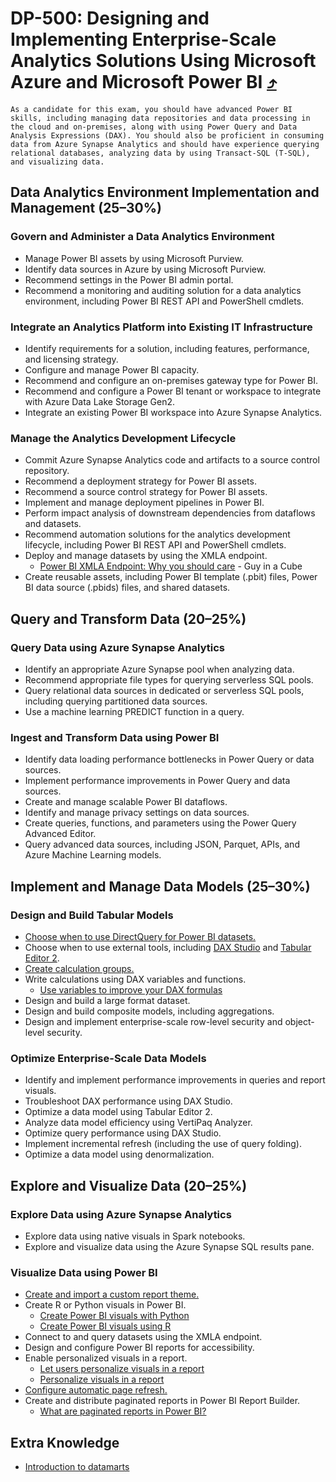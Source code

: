 # DP-500: Designing and Implementing Enterprise-Scale Analytics Solutions Using Microsoft Azure and Microsoft Power BI [⤴](https://learn.microsoft.com/en-us/credentials/certifications/resources/study-guides/dp-500)
`
As a candidate for this exam, you should have advanced Power BI skills, including managing data repositories and data processing in the cloud and on-premises, along with using Power Query and Data Analysis Expressions (DAX). You should also be proficient in consuming data from Azure Synapse Analytics and should have experience querying relational databases, analyzing data by using Transact-SQL (T-SQL), and visualizing data.
`

## Data Analytics Environment Implementation and Management (25–30%)

### Govern and Administer a Data Analytics Environment
- Manage Power BI assets by using Microsoft Purview.
- Identify data sources in Azure by using Microsoft Purview.
- Recommend settings in the Power BI admin portal.
- Recommend a monitoring and auditing solution for a data analytics environment, including Power BI REST API and PowerShell cmdlets.

### Integrate an Analytics Platform into Existing IT Infrastructure
- Identify requirements for a solution, including features, performance, and licensing strategy.
- Configure and manage Power BI capacity.
- Recommend and configure an on-premises gateway type for Power BI.
- Recommend and configure a Power BI tenant or workspace to integrate with Azure Data Lake Storage Gen2.
- Integrate an existing Power BI workspace into Azure Synapse Analytics.

### Manage the Analytics Development Lifecycle
- Commit Azure Synapse Analytics code and artifacts to a source control repository.
- Recommend a deployment strategy for Power BI assets.
- Recommend a source control strategy for Power BI assets.
- Implement and manage deployment pipelines in Power BI.
- Perform impact analysis of downstream dependencies from dataflows and datasets.
- Recommend automation solutions for the analytics development lifecycle, including Power BI REST API and PowerShell cmdlets.
- Deploy and manage datasets by using the XMLA endpoint.
  - [Power BI XMLA Endpoint: Why you should care](https://www.youtube.com/watch?v=YEIKzeNCqGg) - Guy in a Cube
- Create reusable assets, including Power BI template (.pbit) files, Power BI data source (.pbids) files, and shared datasets.

## Query and Transform Data (20–25%)

### Query Data using Azure Synapse Analytics
- Identify an appropriate Azure Synapse pool when analyzing data.
- Recommend appropriate file types for querying serverless SQL pools.
- Query relational data sources in dedicated or serverless SQL pools, including querying partitioned data sources.
- Use a machine learning PREDICT function in a query.

### Ingest and Transform Data using Power BI
- Identify data loading performance bottlenecks in Power Query or data sources.
- Implement performance improvements in Power Query and data sources.
- Create and manage scalable Power BI dataflows.
- Identify and manage privacy settings on data sources.
- Create queries, functions, and parameters using the Power Query Advanced Editor.
- Query advanced data sources, including JSON, Parquet, APIs, and Azure Machine Learning models.

## Implement and Manage Data Models (25–30%)

### Design and Build Tabular Models
- [Choose when to use DirectQuery for Power BI datasets.](https://learn.microsoft.com/en-us/power-bi/connect-data/desktop-use-directquery)
- Choose when to use external tools, including [DAX Studio](https://daxstudio.org/docs/intro/) and [Tabular Editor 2](https://www.sqlbi.com/tools/tabular-editor/).
- [Create calculation groups.](https://learn.microsoft.com/en-us/analysis-services/tabular-models/calculation-groups?view=asallproducts-allversions)
- Write calculations using DAX variables and functions.
  - [Use variables to improve your DAX formulas](https://learn.microsoft.com/en-us/dax/best-practices/dax-variables) 
- Design and build a large format dataset.
- Design and build composite models, including aggregations.
- Design and implement enterprise-scale row-level security and object-level security.

### Optimize Enterprise-Scale Data Models
- Identify and implement performance improvements in queries and report visuals.
- Troubleshoot DAX performance using DAX Studio.
- Optimize a data model using Tabular Editor 2.
- Analyze data model efficiency using VertiPaq Analyzer.
- Optimize query performance using DAX Studio.
- Implement incremental refresh (including the use of query folding).
- Optimize a data model using denormalization.

## Explore and Visualize Data (20–25%)

### Explore Data using Azure Synapse Analytics
- Explore data using native visuals in Spark notebooks.
- Explore and visualize data using the Azure Synapse SQL results pane.

### Visualize Data using Power BI
- [Create and import a custom report theme.](https://learn.microsoft.com/en-us/power-bi/create-reports/desktop-report-themes)
- Create R or Python visuals in Power BI.
  - [Create Power BI visuals with Python](https://learn.microsoft.com/en-us/power-bi/connect-data/desktop-python-visuals)
  - [Create Power BI visuals using R](https://learn.microsoft.com/en-us/power-bi/create-reports/desktop-r-visuals)
- Connect to and query datasets using the XMLA endpoint.
- Design and configure Power BI reports for accessibility.
- Enable personalized visuals in a report.
  - [Let users personalize visuals in a report](https://learn.microsoft.com/en-us/power-bi/create-reports/power-bi-personalize-visuals?tabs=powerbi-desktop)
  - [Personalize visuals in a report](https://learn.microsoft.com/en-us/power-bi/consumer/end-user-personalize-visuals)
- [Configure automatic page refresh.](https://learn.microsoft.com/en-us/power-bi/create-reports/desktop-automatic-page-refresh)
- Create and distribute paginated reports in Power BI Report Builder.
  - [What are paginated reports in Power BI?](https://learn.microsoft.com/en-us/power-bi/paginated-reports/paginated-reports-report-builder-power-bi) 

## Extra Knowledge
* [Introduction to datamarts](https://learn.microsoft.com/en-us/power-bi/transform-model/datamarts/datamarts-overview)
